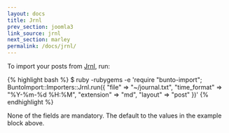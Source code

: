 ```yaml
---
layout: docs
title: Jrnl
prev_section: joomla3
link_source: jrnl
next_section: marley
permalink: /docs/jrnl/
---
```


To import your posts from [Jrnl](http://maebert.github.io/jrnl/), run:

{% highlight bash %}
$ ruby -rubygems -e 'require "bunto-import";
    BuntoImport::Importers::Jrnl.run({
      "file"        => "~/journal.txt",
      "time_format" => "%Y-%m-%d %H:%M",
      "extension"   => "md",
      "layout"      => "post"
    })'
{% endhighlight %}

None of the fields are mandatory. The default to the values in the example
block above.

